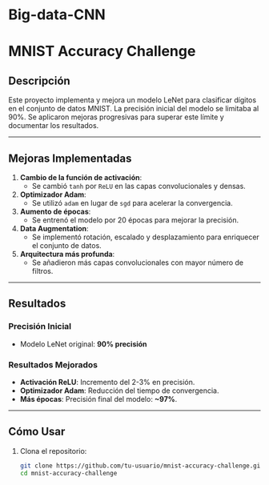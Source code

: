 # Big-data-CNN


# MNIST Accuracy Challenge

## Descripción

Este proyecto implementa y mejora un modelo LeNet para clasificar dígitos en el conjunto de datos MNIST. La precisión inicial del modelo se limitaba al 90%. Se aplicaron mejoras progresivas para superar este límite y documentar los resultados.

---

## Mejoras Implementadas

1. **Cambio de la función de activación**:
   - Se cambió `tanh` por `ReLU` en las capas convolucionales y densas.
2. **Optimizador Adam**:
   - Se utilizó `adam` en lugar de `sgd` para acelerar la convergencia.
3. **Aumento de épocas**:
   - Se entrenó el modelo por 20 épocas para mejorar la precisión.
4. **Data Augmentation**:
   - Se implementó rotación, escalado y desplazamiento para enriquecer el conjunto de datos.
5. **Arquitectura más profunda**:
   - Se añadieron más capas convolucionales con mayor número de filtros.

---

## Resultados

### **Precisión Inicial**
- Modelo LeNet original: **90% precisión**

### **Resultados Mejorados**
- **Activación ReLU**: Incremento del 2-3% en precisión.
- **Optimizador Adam**: Reducción del tiempo de convergencia.
- **Más épocas**: Precisión final del modelo: **~97%**.

---

## Cómo Usar

1. Clona el repositorio:
   ```bash
   git clone https://github.com/tu-usuario/mnist-accuracy-challenge.git
   cd mnist-accuracy-challenge
